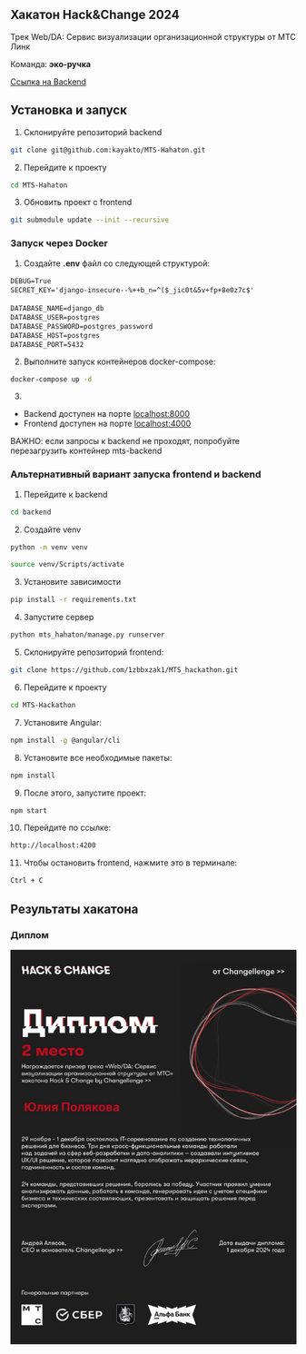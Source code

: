 ## Хакатон Hack&Change 2024

Трек Web/DA: Сервис визуализации организационной структуры от МТС Линк

Команда: **эко-ручка**

[Ссылка на Backend](https://github.com/kayakto/MTS-Hahaton.git)

## Установка и запуск
1. Склонируйте репозиторий backend
```bash
git clone git@github.com:kayakto/MTS-Hahaton.git
```

2. Перейдите к проекту
```bash
cd MTS-Hahaton
```

3. Обновить проект с frontend
```bash
git submodule update --init --recursive
```

### Запуск через Docker

1. Создайте **.env** файл со следующей структурой:
```
DEBUG=True
SECRET_KEY='django-insecure--%++b_n=^($_jic0t&5v+fp+8e0z7c$'

DATABASE_NAME=django_db
DATABASE_USER=postgres
DATABASE_PASSWORD=postgres_password
DATABASE_HOST=postgres
DATABASE_PORT=5432
```

2. Выполните запуск контейнеров docker-compose:
```bash
docker-compose up -d 
```

3. 
- Backend доступен на порте [localhost:8000](http://localhost:8000/)
- Frontend доступен на порте [localhost:4000](http://localhost:4000/)

ВАЖНО: если запросы к backend не проходят, попробуйте перезагрузить контейнер mts-backend

### Альтернативный вариант запуска frontend и backend

1. Перейдите к backend
```bash
cd backend
```

2. Создайте venv
```bash
python -m venv venv
```
```bash
source venv/Scripts/activate
``` 

3. Установите зависимости
```bash
pip install -r requirements.txt
```

4. Запустите сервер
```bash
python mts_hahaton/manage.py runserver
```

5. Склонируйте репозиторий frontend:
```bash
git clone https://github.com/1zbbxzak1/MTS_hackathon.git
```

6. Перейдите к проекту
```bash
cd MTS-Hackathon
```

7. Установите Angular: 
```bash
npm install -g @angular/cli
```

8. Установите все необходимые пакеты:
```bash
npm install
```

9. После этого, запустите проект: 
```bash
npm start
```

10. Перейдите по ссылке:
```bash
http://localhost:4200
```

11. Чтобы остановить frontend, нажмите это в терминале:
```bash
Ctrl + C
```

## Результаты хакатона

### Диплом
[![Диплом](https://raw.githubusercontent.com/1zbbxzak1/MTS_hackathon/refs/heads/master/Хакатон%20Hack%26Change%202024%20-%20Диплом%20Полякова%20Юлия.jpg)](https://raw.githubusercontent.com/1zbbxzak1/MTS_hackathon/refs/heads/master/Хакатон%20Hack%26Change%202024%20-%20Диплом%20Полякова%20Юлия.jpg)
